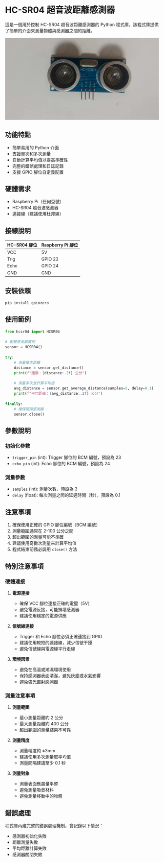 # HC-SR04 超音波距離感測器

這是一個用於控制 HC-SR04 超音波距離感測器的 Python 程式庫。該程式庫提供了簡單的介面來測量物體與感測器之間的距離。

![HC-SR04 超音波感測器](pic/HC-SR04.jpg)

## 功能特點

- 簡單易用的 Python 介面
- 支援單次和多次測量
- 自動計算平均值以提高準確性
- 完整的錯誤處理和日誌記錄
- 支援 GPIO 腳位自定義配置

## 硬體需求

- Raspberry Pi（任何型號）
- HC-SR04 超音波感測器
- 連接線（建議使用杜邦線）

## 接線說明


| HC-SR04 腳位 | Raspberry Pi 腳位 |
|-------------|------------------|
| VCC         | 5V               |
| Trig        | GPIO 23          |
| Echo        | GPIO 24          |
| GND         | GND              |

## 安裝依賴

```bash
pip install gpiozero
```

## 使用範例

```python
from hcsr04 import HCSR04

# 創建感測器實例
sensor = HCSR04()

try:
    # 測量單次距離
    distance = sensor.get_distance()
    print(f"距離：{distance:.2f} 公分")

    # 測量多次並計算平均值
    avg_distance = sensor.get_average_distance(samples=5, delay=0.1)
    print(f"平均距離：{avg_distance:.2f} 公分")

finally:
    # 確保關閉感測器
    sensor.close()
```

## 參數說明

### 初始化參數
- `trigger_pin` (int): Trigger 腳位的 BCM 編號，預設為 23
- `echo_pin` (int): Echo 腳位的 BCM 編號，預設為 24

### 測量參數
- `samples` (int): 測量次數，預設為 3
- `delay` (float): 每次測量之間的延遲時間（秒），預設為 0.1

## 注意事項

1. 確保使用正確的 GPIO 腳位編號（BCM 編號）
2. 測量範圍通常在 2-100 公分之間
3. 超出範圍的測量可能不準確
4. 建議使用奇數次測量來計算平均值
5. 程式結束前務必調用 `close()` 方法

## 特別注意事項

### 硬體連接
1. **電源連接**
   - 確保 VCC 腳位連接正確的電壓（5V）
   - 避免電源反接，可能損壞感測器
   - 建議使用穩定的電源供應

2. **信號線連接**
   - Trigger 和 Echo 腳位必須正確連接到 GPIO
   - 建議使用較短的連接線，減少信號干擾
   - 避免信號線與電源線平行走線

3. **環境因素**
   - 避免在高溫或潮濕環境使用
   - 保持感測器表面清潔，避免灰塵或水氣影響
   - 避免強光直射感測器

### 測量注意事項
1. **測量範圍**
   - 最小測量距離約 2 公分
   - 最大測量距離約 400 公分
   - 超出範圍的測量結果不可靠

2. **測量精度**
   - 測量精度約 ±3mm
   - 建議使用多次測量取平均值
   - 測量間隔建議至少 0.1 秒

3. **測量對象**
   - 測量表面應盡量平整
   - 避免測量吸音材料
   - 避免測量移動中的物體


## 錯誤處理

程式庫內建完整的錯誤處理機制，會記錄以下情況：
- 感測器初始化失敗
- 距離測量失敗
- 平均距離計算失敗
- 感測器關閉失敗

